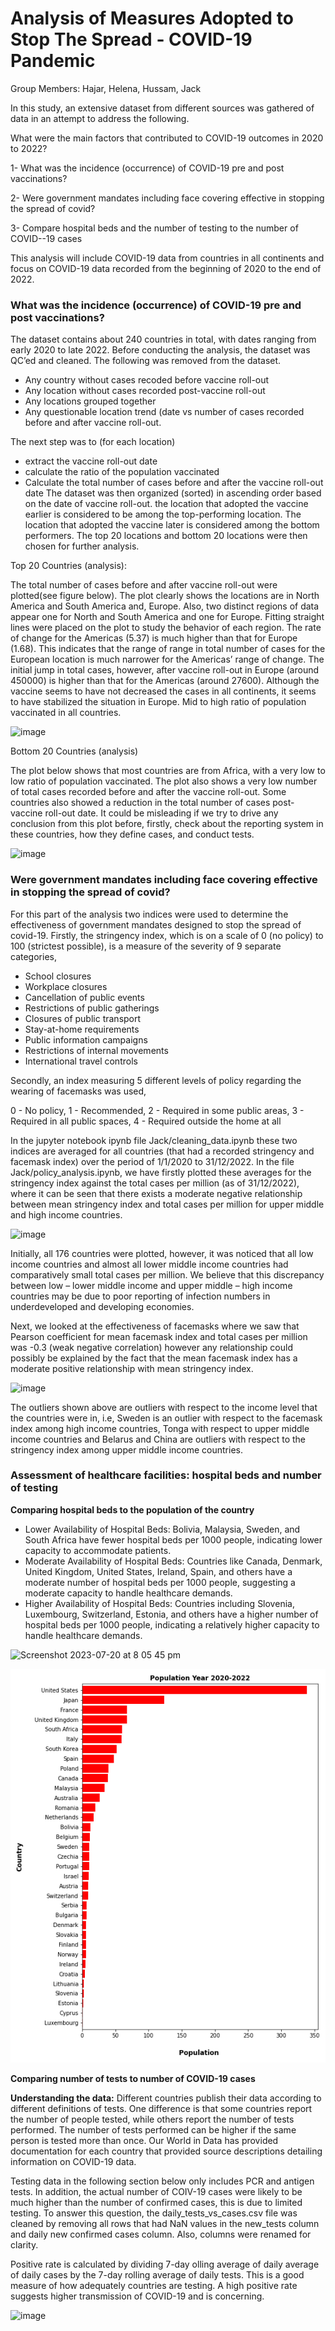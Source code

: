 # Analysis of Measures Adopted to Stop The Spread -  COVID-19 Pandemic

Group Members: Hajar, Helena, Hussam, Jack

In this study, an extensive dataset from different sources was gathered of data in an attempt to address the following.

What were the main factors that contributed to COVID-19 outcomes in 2020 to 2022?

1- What was the incidence (occurrence) of COVID-19 pre and post vaccinations?

2- Were government mandates including face covering effective in stopping the spread of covid?

3- Compare hospital beds and the number of testing to the number of COVID--19 cases

This analysis will include COVID-19 data from countries in all continents and focus on COVID-19 data recorded from the beginning of 2020 to the end of 2022.

### What was the incidence (occurrence) of COVID-19 pre and post vaccinations?

The dataset contains about 240 countries in total, with dates ranging from early 2020 to late 2022. Before conducting the analysis, the dataset was QC’ed and cleaned. The following was removed from the dataset.
- Any country without cases recoded before vaccine roll-out
- Any location without cases recorded post-vaccine roll-out
- Any locations grouped together
 - Any questionable location trend (date vs number of cases recorded before and after vaccine roll-out.

The next step was to (for each location)
- extract the vaccine roll-out date 
- calculate the ratio of the population vaccinated
- Calculate the total number of cases before and after the vaccine roll-out date
The dataset was then organized (sorted) in ascending order based on the date of vaccine roll-out. the location that adopted the vaccine earlier is considered to be among the top-performing location. The location that adopted the vaccine later is considered among the bottom performers. The top 20 locations and bottom 20 locations were then chosen for further analysis.

Top 20 Countries (analysis):

The total number of cases before and after vaccine roll-out were plotted(see figure below). The plot clearly shows the locations are in North America and South America and, Europe. Also, two distinct regions of data appear one for North and South America and one for Europe. Fitting straight lines were placed on the plot to study the behavior of each region. The rate of change for the Americas (5.37) is much higher than that for Europe (1.68). This indicates that the range of range in total number of cases for the European location is much narrower for the Americas’ range of change. The initial jump in total cases, however, after vaccine roll-out in Europe (around 450000) is higher than that for the Americas (around 27600). Although the vaccine seems to have not decreased the cases in all continents, it seems to have stabilized the situation in Europe.
Mid to high ratio of population vaccinated in all countries.

![image](https://github.com/JackHast/project-1-group-4/assets/134576485/5849ff83-fb1d-4661-9762-ef2cf26108e8)

Bottom 20 Countries (analysis)

The plot below shows that most countries are from Africa, with a very low to low ratio of population vaccinated. The plot also shows a very low number of total cases recorded before and after the vaccine roll-out. Some countries also showed a reduction in the total number of cases post-vaccine roll-out date. It could be misleading if we try to drive any conclusion from this plot before, firstly, check about the reporting system in these countries, how they define cases, and conduct tests.

![image](https://github.com/JackHast/project-1-group-4/assets/134576485/f3e53a72-d60d-44ce-aaf3-98a9fe55c860)

### Were government mandates including face covering effective in stopping the spread of covid?

For this part of the analysis two indices were used to determine the effectiveness of government mandates designed to stop the spread of covid-19. Firstly, the stringency index, which is on a scale of 0 (no policy) to 100 (strictest possible), is a measure of the severity of 9 separate categories,

-	School closures
-	Workplace closures
-	Cancellation of public events
-	Restrictions of public gatherings
-	Closures of public transport
-	Stay-at-home requirements
-	Public information campaigns
-	Restrictions of internal movements
-	International travel controls

Secondly, an index measuring 5 different levels of policy regarding the wearing of facemasks was used,

0 - No policy,
1 - Recommended,
2 - Required in some public areas,
3 - Required in all public spaces,
4 - Required outside the home at all 

In the jupyter notebook ipynb file Jack/cleaning_data.ipynb these two indices are averaged for all countries (that had a recorded stringency and facemask index) over the period of 1/1/2020 to 31/12/2022. In the file Jack/policy_analysis.ipynb, we have firstly plotted these averages for the stringency index against the total cases per million (as of 31/12/2022), where it can be seen that there exists a moderate negative relationship between mean stringency index and total cases per million for upper middle and high income countries.

   ![image](https://github.com/JackHast/project-1-group-4/assets/131254350/452cf776-247d-42b8-be23-dea74cc920a1)

Initially, all 176 countries were plotted, however, it was noticed that all low income countries and almost all lower middle income countries had comparatively small total cases per million. We believe that this discrepancy between low – lower middle income and upper middle – high income countries may be due to poor reporting of infection numbers in underdeveloped and developing economies. 

Next, we looked at the effectiveness of facemasks where we saw that Pearson coefficient for mean facemask index and total cases per million was -0.3 (weak negative correlation) however any relationship could possibly be explained by the fact that the mean facemask index has a moderate positive relationship with mean stringency index. 

![image](https://github.com/JackHast/project-1-group-4/assets/131254350/94bb3a0d-553b-4fe3-b231-4bc857bec29f)

The outliers shown above are outliers with respect to the income level that the countries were in, i.e, Sweden is an outlier with respect to the facemask index among high income countries, Tonga with respect to upper middle income countries and Belarus and China are outliers with respect to the stringency index among upper middle income countries. 

### Assessment of healthcare facilities: hospital beds and number of testing 
**Comparing hospital beds to the population of the country**

*	Lower Availability of Hospital Beds: Bolivia, Malaysia, Sweden, and South Africa have fewer hospital beds per 1000 people, indicating lower capacity to accommodate patients.
*	Moderate Availability of Hospital Beds: Countries like Canada, Denmark, United Kingdom, United States, Ireland, Spain, and others have a moderate number of hospital beds per 1000 people, suggesting a moderate capacity to handle healthcare demands.
*	Higher Availability of Hospital Beds: Countries including Slovenia, Luxembourg, Switzerland, Estonia, and others have a higher number of hospital beds per 1000 people, indicating a relatively higher capacity to handle healthcare demands.

![Screenshot 2023-07-20 at 8 05 45 pm](https://github.com/JackHast/project-1-group-4/assets/134599676/14823774-0d8c-43f4-a9f8-342bfe027bae)

![image](https://github.com/JackHast/project-1-group-4/blob/main/helena/Population%20Year%202020-2022.png)

**Comparing number of tests to number of COVID-19 cases**

**Understanding the data:**
Different countries publish their data according to different definitions of tests. One difference is that some countries report the number of people tested, while others report the number of tests performed. The number of tests performed can be higher if the same person is tested more than once. Our World in Data has provided documentation for each country that provided source descriptions detailing information on COVID-19 data. 

Testing data in the following section below only includes PCR and antigen tests. In addition, the actual number of COIV-19 cases were likely to be much higher than the number of confirmed cases, this is due to limited testing. 
To answer this question, the daily_tests_vs_cases.csv file was cleaned by removing all rows that had NaN values in the new_tests column and daily new confirmed cases column. Also, columns were renamed for clarity. 

Positive rate is calculated by dividing 7-day olling average of daily average of daily cases by the 7-day rolling average of daily tests. This is a good measure of how adequately countries are testing. A high positive rate suggests higher transmission of COVID-19 and is concerning. 


![image](https://github.com/JackHast/project-1-group-4/assets/130710065/ecfacb47-daac-4702-98d4-3c542a242869)











